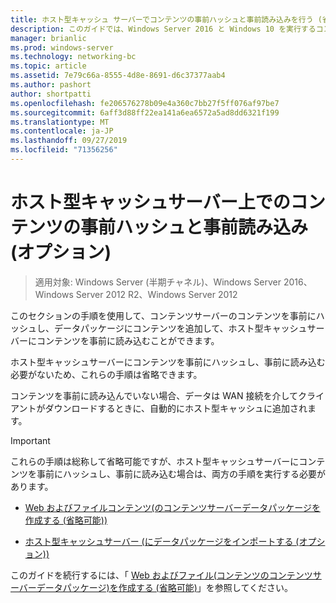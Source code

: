 ```yaml
---
title: ホスト型キャッシュ サーバーでコンテンツの事前ハッシュと事前読み込みを行う (省略可能)
description: このガイドでは、Windows Server 2016 と Windows 10 を実行するコンピューターに、ホスト型キャッシュモードで BranchCache を展開する手順について説明します。
manager: brianlic
ms.prod: windows-server
ms.technology: networking-bc
ms.topic: article
ms.assetid: 7e79c66a-8555-4d8e-8691-d6c37377aab4
ms.author: pashort
author: shortpatti
ms.openlocfilehash: fe206576278b09e4a360c7bb27f5ff076af97be7
ms.sourcegitcommit: 6aff3d88ff22ea141a6ea6572a5ad8dd6321f199
ms.translationtype: MT
ms.contentlocale: ja-JP
ms.lasthandoff: 09/27/2019
ms.locfileid: "71356256"
---
```

# <a name="prehash-and-preload-content-on-the-hosted-cache-server-optional"></a>ホスト型キャッシュサーバー上でのコンテンツの事前ハッシュと事前読み込み \(オプション\)

>適用対象: Windows Server (半期チャネル)、Windows Server 2016、Windows Server 2012 R2、Windows Server 2012

このセクションの手順を使用して、コンテンツサーバーのコンテンツを事前にハッシュし、データパッケージにコンテンツを追加して、ホスト型キャッシュサーバーにコンテンツを事前に読み込むことができます。 

ホスト型キャッシュサーバーにコンテンツを事前にハッシュし、事前に読み込む必要がないため、これらの手順は省略できます。 

コンテンツを事前に読み込んでいない場合、データは WAN 接続を介してクライアントがダウンロードするときに、自動的にホスト型キャッシュに追加されます。

>[!IMPORTANT]
>これらの手順は総称して省略可能ですが、ホスト型キャッシュサーバーにコンテンツを事前にハッシュし、事前に読み込む場合は、両方の手順を実行する必要があります。

- [Web およびファイルコンテンツ&#40;のコンテンツサーバーデータパッケージを作成する (省略可能)&#41;](8-Bc-Data-Packages.md)
  
- [ホスト型キャッシュサーバー &#40;にデータパッケージをインポートする (オプション)&#41;](9-Bc-Import-Data.md)

このガイドを続行するには、「 [Web およびファイル&#40;コンテンツのコンテンツサーバーデータパッケージ&#41;を作成する (省略可能)](8-Bc-Data-Packages.md)」を参照してください。